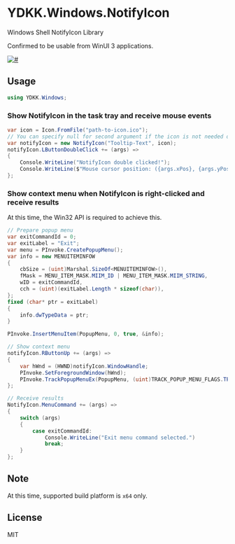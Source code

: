 ﻿# YDKK.Windows.NotifyIcon

Windows Shell NotifyIcon Library

Confirmed to be usable from WinUI 3 applications.

[![#](https://img.shields.io/nuget/v/YDKK.Windows.NotifyIcon.svg)](https://www.nuget.org/packages/YDKK.Windows.NotifyIcon/)

## Usage

```cs
using YDKK.Windows;
```

### Show NotifyIcon in the task tray and receive mouse events

```cs
var icon = Icon.FromFile("path-to-icon.ico");
// You can specify null for second argument if the icon is not needed or for testing.
var notifyIcon = new NotifyIcon("Tooltip-Text", icon);
notifyIcon.LButtonDoubleClick += (args) =>
{
    Console.WriteLine("NotifyIcon double clicked!");
    Console.WriteLine($"Mouse cursor position: ({args.xPos}, {args.yPos})");
};
```

### Show context menu when NotifyIcon is right-clicked and receive results

At this time, the Win32 API is required to achieve this.

```cs
// Prepare popup menu
var exitCommandId = 0;
var exitLabel = "Exit";
var menu = PInvoke.CreatePopupMenu();
var info = new MENUITEMINFOW
{
    cbSize = (uint)Marshal.SizeOf<MENUITEMINFOW>(),
    fMask = MENU_ITEM_MASK.MIIM_ID | MENU_ITEM_MASK.MIIM_STRING,
    wID = exitCommandId,
    cch = (uint)(exitLabel.Length * sizeof(char)),
};
fixed (char* ptr = exitLabel)
{
    info.dwTypeData = ptr;
}

PInvoke.InsertMenuItem(PopupMenu, 0, true, &info);

// Show context menu
notifyIcon.RButtonUp += (args) =>
{
    var hWnd = (HWND)notifyIcon.WindowHandle;
    PInvoke.SetForegroundWindow(hWnd);
    PInvoke.TrackPopupMenuEx(PopupMenu, (uint)TRACK_POPUP_MENU_FLAGS.TPM_LEFTALIGN, args.xPos, args.yPos, hWnd);
};

// Receive results
NotifyIcon.MenuCommand += (args) =>
{
    switch (args)
    {
        case exitCommandId:
            Console.WriteLine("Exit menu command selected.")
            break;
    }
};

```

## Note

At this time, supported build platform is `x64` only.

## License

MIT
